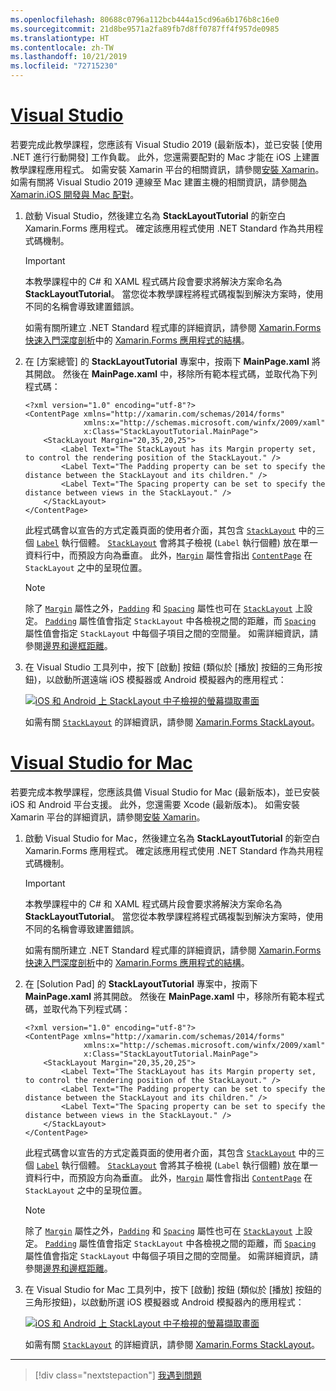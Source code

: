 ```yaml
---
ms.openlocfilehash: 80688c0796a112bcb444a15cd96a6b176b8c16e0
ms.sourcegitcommit: 21d8be9571a2fa89fb7d8ff0787ff4f957de0985
ms.translationtype: HT
ms.contentlocale: zh-TW
ms.lasthandoff: 10/21/2019
ms.locfileid: "72715230"
---
```

# <a name="visual-studiotabvswin"></a>[Visual Studio](#tab/vswin)

若要完成此教學課程，您應該有 Visual Studio 2019 (最新版本)，並已安裝 [使用 .NET 進行行動開發]  工作負載。 此外，您還需要配對的 Mac 才能在 iOS 上建置教學課程應用程式。 如需安裝 Xamarin 平台的相關資訊，請參閱[安裝 Xamarin](~/get-started/installation/index.md)。 如需有關將 Visual Studio 2019 連線至 Mac 建置主機的相關資訊，請參閱[為 Xamarin.iOS 開發與 Mac 配對](~/ios/get-started/installation/windows/connecting-to-mac/index.md)。

1. 啟動 Visual Studio，然後建立名為 **StackLayoutTutorial** 的新空白 Xamarin.Forms 應用程式。 確定該應用程式使用 .NET Standard 作為共用程式碼機制。

    > [!IMPORTANT]
    > 本教學課程中的 C# 和 XAML 程式碼片段會要求將解決方案命名為 **StackLayoutTutorial**。 當您從本教學課程將程式碼複製到解決方案時，使用不同的名稱會導致建置錯誤。

    如需有關所建立 .NET Standard 程式庫的詳細資訊，請參閱 [Xamarin.Forms 快速入門深度剖析](~/get-started/quickstarts/deepdive.md)中的 [Xamarin.Forms 應用程式的結構](~/get-started/quickstarts/deepdive.md#anatomy-of-a-xamarinforms-application)。

1. 在 [方案總管]  的 **StackLayoutTutorial** 專案中，按兩下 **MainPage.xaml** 將其開啟。 然後在 **MainPage.xaml** 中，移除所有範本程式碼，並取代為下列程式碼：

    ```xaml
    <?xml version="1.0" encoding="utf-8"?>
    <ContentPage xmlns="http://xamarin.com/schemas/2014/forms"
                 xmlns:x="http://schemas.microsoft.com/winfx/2009/xaml"
                 x:Class="StackLayoutTutorial.MainPage">
        <StackLayout Margin="20,35,20,25">
            <Label Text="The StackLayout has its Margin property set, to control the rendering position of the StackLayout." />
            <Label Text="The Padding property can be set to specify the distance between the StackLayout and its children." />
            <Label Text="The Spacing property can be set to specify the distance between views in the StackLayout." />
        </StackLayout>
    </ContentPage>
    ```

    此程式碼會以宣告的方式定義頁面的使用者介面，其包含 [`StackLayout`](xref:Xamarin.Forms.StackLayout) 中的三個 [`Label`](xref:Xamarin.Forms.Label) 執行個體。 [`StackLayout`](xref:Xamarin.Forms.StackLayout) 會將其子檢視 (`Label` 執行個體) 放在單一資料行中，而預設方向為垂直。 此外，[`Margin`](xref:Xamarin.Forms.View.Margin) 屬性會指出 [`ContentPage`](xref:Xamarin.Forms.ContentPage) 在 `StackLayout` 之中的呈現位置。

    > [!NOTE]
    > 除了 [`Margin`](xref:Xamarin.Forms.View.Margin) 屬性之外，[`Padding`](xref:Xamarin.Forms.Layout.Padding) 和 [`Spacing`](xref:Xamarin.Forms.StackLayout.Spacing) 屬性也可在 [`StackLayout`](xref:Xamarin.Forms.StackLayout) 上設定。 [`Padding`](xref:Xamarin.Forms.Layout.Padding) 屬性值會指定 `StackLayout` 中各檢視之間的距離，而 [`Spacing`](xref:Xamarin.Forms.StackLayout.Spacing) 屬性值會指定 `StackLayout` 中每個子項目之間的空間量。 如需詳細資訊，請參閱[邊界和邊框距離](~/xamarin-forms/user-interface/layouts/margin-and-padding.md)。

1. 在 Visual Studio 工具列中，按下 [啟動]  按鈕 (類似於 [播放] 按鈕的三角形按鈕)，以啟動所選遠端 iOS 模擬器或 Android 模擬器內的應用程式：

    [![iOS 和 Android 上 StackLayout 中子檢視的螢幕擷取畫面](../images/create-stacklayout.png "包含標籤執行個體的 StackLayout")](../images/create-stacklayout-large.png#lightbox "包含標籤執行個體的 StackLayout")

    如需有關 [`StackLayout`](xref:Xamarin.Forms.StackLayout) 的詳細資訊，請參閱 [Xamarin.Forms StackLayout](~/xamarin-forms/user-interface/layouts/stack-layout.md)。

# <a name="visual-studio-for-mactabvsmac"></a>[Visual Studio for Mac](#tab/vsmac)

若要完成本教學課程，您應該具備 Visual Studio for Mac (最新版本)，並已安裝 iOS 和 Android 平台支援。 此外，您還需要 Xcode (最新版本)。 如需安裝 Xamarin 平台的詳細資訊，請參閱[安裝 Xamarin](~/get-started/installation/index.md)。

1. 啟動 Visual Studio for Mac，然後建立名為 **StackLayoutTutorial** 的新空白 Xamarin.Forms 應用程式。 確定該應用程式使用 .NET Standard 作為共用程式碼機制。

    > [!IMPORTANT]
    > 本教學課程中的 C# 和 XAML 程式碼片段會要求將解決方案命名為 **StackLayoutTutorial**。 當您從本教學課程將程式碼複製到解決方案時，使用不同的名稱會導致建置錯誤。

    如需有關所建立 .NET Standard 程式庫的詳細資訊，請參閱 [Xamarin.Forms 快速入門深度剖析](~/get-started/first-app/index.md)中的 [Xamarin.Forms 應用程式的結構](~/get-started/first-app/index.md)。

1. 在 [Solution Pad]  的 **StackLayoutTutorial** 專案中，按兩下 **MainPage.xaml** 將其開啟。 然後在 **MainPage.xaml** 中，移除所有範本程式碼，並取代為下列程式碼：

    ```xaml
    <?xml version="1.0" encoding="utf-8"?>
    <ContentPage xmlns="http://xamarin.com/schemas/2014/forms"
                 xmlns:x="http://schemas.microsoft.com/winfx/2009/xaml"
                 x:Class="StackLayoutTutorial.MainPage">
        <StackLayout Margin="20,35,20,25">
            <Label Text="The StackLayout has its Margin property set, to control the rendering position of the StackLayout." />
            <Label Text="The Padding property can be set to specify the distance between the StackLayout and its children." />
            <Label Text="The Spacing property can be set to specify the distance between views in the StackLayout." />
        </StackLayout>
    </ContentPage>
    ```

    此程式碼會以宣告的方式定義頁面的使用者介面，其包含 [`StackLayout`](xref:Xamarin.Forms.StackLayout) 中的三個 [`Label`](xref:Xamarin.Forms.Label) 執行個體。 [`StackLayout`](xref:Xamarin.Forms.StackLayout) 會將其子檢視 (`Label` 執行個體) 放在單一資料行中，而預設方向為垂直。 此外，[`Margin`](xref:Xamarin.Forms.View.Margin) 屬性會指出 [`ContentPage`](xref:Xamarin.Forms.ContentPage) 在 `StackLayout` 之中的呈現位置。

    > [!NOTE]
    > 除了 [`Margin`](xref:Xamarin.Forms.View.Margin) 屬性之外，[`Padding`](xref:Xamarin.Forms.Layout.Padding) 和 [`Spacing`](xref:Xamarin.Forms.StackLayout.Spacing) 屬性也可在 [`StackLayout`](xref:Xamarin.Forms.StackLayout) 上設定。 [`Padding`](xref:Xamarin.Forms.Layout.Padding) 屬性值會指定 `StackLayout` 中各檢視之間的距離，而 [`Spacing`](xref:Xamarin.Forms.StackLayout.Spacing) 屬性值會指定 `StackLayout` 中每個子項目之間的空間量。 如需詳細資訊，請參閱[邊界和邊框距離](~/xamarin-forms/user-interface/layouts/margin-and-padding.md)。

1. 在 Visual Studio for Mac 工具列中，按下 [啟動]  按鈕 (類似於 [播放] 按鈕的三角形按鈕)，以啟動所選 iOS 模擬器或 Android 模擬器內的應用程式：

    [![iOS 和 Android 上 StackLayout 中子檢視的螢幕擷取畫面](../images/create-stacklayout.png "包含標籤執行個體的 StackLayout")](../images/create-stacklayout-large.png#lightbox "包含標籤執行個體的 StackLayout")

    如需有關 [`StackLayout`](xref:Xamarin.Forms.StackLayout) 的詳細資訊，請參閱 [Xamarin.Forms StackLayout](~/xamarin-forms/user-interface/layouts/stack-layout.md)。

-----

> [!div class="nextstepaction"]
> [我遇到問題](https://github.com/MicrosoftDocs/xamarin-docs/issues/new?title=StackLayout+Tutorial+Step+1+Feedback&template=tutorial_template.md)
